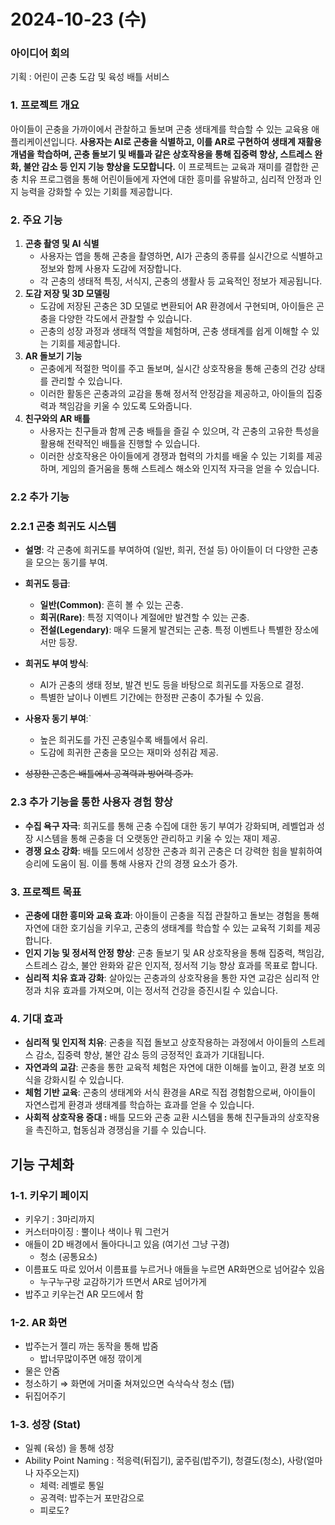# 2024-10-23 (수)

### 아이디어 회의

기획 : 어린이 곤충 도감 및 육성 배틀 서비스

### 1. **프로젝트 개요**

아이들이 곤충을 가까이에서 관찰하고 돌보며 곤충 생태계를 학습할 수 있는 교육용 애플리케이션입니다. **사용자는 AI로 곤충을 식별하고, 이를 AR로 구현하여 생태계 재활용 개념을 학습하며, 곤충 돌보기 및 배틀과 같은 상호작용을 통해 집중력 향상, 스트레스 완화, 불안 감소 등 인지 기능 향상을 도모합니다.** 이 프로젝트는 교육과 재미를 결합한 곤충 치유 프로그램을 통해 어린이들에게 자연에 대한 흥미를 유발하고, 심리적 안정과 인지 능력을 강화할 수 있는 기회를 제공합니다.

### 2. **주요 기능**

1. **곤충 촬영 및 AI 식별**
   - 사용자는 앱을 통해 곤충을 촬영하면, AI가 곤충의 종류를 실시간으로 식별하고 정보와 함께 사용자 도감에 저장합니다.
   - 각 곤충의 생태적 특징, 서식지, 곤충의 생활사 등 교육적인 정보가 제공됩니다.
2. **도감 저장 및 3D 모델링**
   - 도감에 저장된 곤충은 3D 모델로 변환되어 AR 환경에서 구현되며, 아이들은 곤충을 다양한 각도에서 관찰할 수 있습니다.
   - 곤충의 성장 과정과 생태적 역할을 체험하며, 곤충 생태계를 쉽게 이해할 수 있는 기회를 제공합니다.
3. **AR 돌보기 기능**
   - 곤충에게 적절한 먹이를 주고 돌보며, 실시간 상호작용을 통해 곤충의 건강 상태를 관리할 수 있습니다.
   - 이러한 활동은 곤충과의 교감을 통해 정서적 안정감을 제공하고, 아이들의 집중력과 책임감을 키울 수 있도록 도와줍니다.
4. **친구와의 AR 배틀**
   - 사용자는 친구들과 함께 곤충 배틀을 즐길 수 있으며, 각 곤충의 고유한 특성을 활용해 전략적인 배틀을 진행할 수 있습니다.
   - 이러한 상호작용은 아이들에게 경쟁과 협력의 가치를 배울 수 있는 기회를 제공하며, 게임의 즐거움을 통해 스트레스 해소와 인지적 자극을 얻을 수 있습니다.

### 2.2 추가 기능

### 2.2.1 곤충 희귀도 시스템

- **설명**: 각 곤충에 희귀도를 부여하여 (일반, 희귀, 전설 등) 아이들이 더 다양한 곤충을 모으는 동기를 부여.
- **희귀도 등급**:
  - **일반(Common)**: 흔히 볼 수 있는 곤충.
  - **희귀(Rare)**: 특정 지역이나 계절에만 발견할 수 있는 곤충.
  - **전설(Legendary)**: 매우 드물게 발견되는 곤충. 특정 이벤트나 특별한 장소에서만 등장.
- **희귀도 부여 방식**:
  - AI가 곤충의 생태 정보, 발견 빈도 등을 바탕으로 희귀도를 자동으로 결정.
  - 특별한 날이나 이벤트 기간에는 한정판 곤충이 추가될 수 있음.
- **사용자 동기 부여**:`

  - 높은 희귀도를 가진 곤충일수록 배틀에서 유리.
  - 도감에 희귀한 곤충을 모으는 재미와 성취감 제공.

- ~~성장한 곤충은 배틀에서 공격력과 방어력 증가.~~

### 2.3 추가 기능을 통한 사용자 경험 향상

- **수집 욕구 자극**: 희귀도를 통해 곤충 수집에 대한 동기 부여가 강화되며, 레벨업과 성장 시스템을 통해 곤충을 더 오랫동안 관리하고 키울 수 있는 재미 제공.
- **경쟁 요소 강화**: 배틀 모드에서 성장한 곤충과 희귀 곤충은 더 강력한 힘을 발휘하여 승리에 도움이 됨. 이를 통해 사용자 간의 경쟁 요소가 증가.

### 3. **프로젝트 목표**

- **곤충에 대한 흥미와 교육 효과**: 아이들이 곤충을 직접 관찰하고 돌보는 경험을 통해 자연에 대한 호기심을 키우고, 곤충의 생태계를 학습할 수 있는 교육적 기회를 제공합니다.
- **인지 기능 및 정서적 안정 향상**: 곤충 돌보기 및 AR 상호작용을 통해 집중력, 책임감, 스트레스 감소, 불안 완화와 같은 인지적, 정서적 기능 향상 효과를 목표로 합니다.
- **심리적 치유 효과 강화**: 살아있는 곤충과의 상호작용을 통한 자연 교감은 심리적 안정과 치유 효과를 가져오며, 이는 정서적 건강을 증진시킬 수 있습니다.

###

### 4. **기대 효과**

- **심리적 및 인지적 치유**: 곤충을 직접 돌보고 상호작용하는 과정에서 아이들의 스트레스 감소, 집중력 향상, 불안 감소 등의 긍정적인 효과가 기대됩니다.
- **자연과의 교감**: 곤충을 통한 교육적 체험은 자연에 대한 이해를 높이고, 환경 보호 의식을 강화시킬 수 있습니다.
- **체험 기반 교육**: 곤충의 생태계와 서식 환경을 AR로 직접 경험함으로써, 아이들이 자연스럽게 환경과 생태계를 학습하는 효과를 얻을 수 있습니다.
- **사회적 상호작용 증대 :** 배틀 모드와 곤충 교환 시스템을 통해 친구들과의 상호작용을 촉진하고, 협동심과 경쟁심을 기를 수 있습니다.

## 기능 구체화

### 1-1. 키우기 페이지

- 키우기 : 3마리까지
- 커스터마이징 : 뿔이나 색이나 뭐 그런거
- 애들이 2D 배경에서 돌아다니고 있음 (여기선 그냥 구경)
  - 청소 (공통요소)
- 이름표도 따로 있어서 이름표를 누르거나 애들을 누르면 AR화면으로 넘어갈수 있음
  - 누구누구랑 교감하기가 뜨면서 AR로 넘어가게
- 밥주고 키우는건 AR 모드에서 함

### 1-2. AR 화면

- 밥주는거 젤리 까는 동작을 통해 밥줌
  - 밥너무많이주면 애정 깎이게
- 물은 안줌
- 청소하기 ⇒ 화면에 거미줄 쳐져있으면 슥삭슥삭 청소 (탭)
- 뒤집어주기

### 1-3. 성장 (Stat)

- 일퀘 (육성) 을 통해 성장
- Ability Point Naming : 적응력(뒤집기), 굶주림(밥주기), 청결도(청소), 사랑(얼마나 자주오는지)
  - 체력: 레벨로 통일
  - 공격력: 밥주는거 포만감으로
  - 피로도?

<br>
